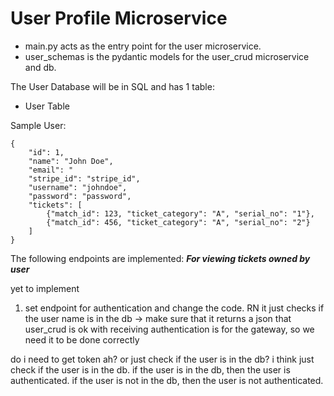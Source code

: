 # User Profile Microservice
- main.py acts as the entry point for the user microservice.
- user_schemas is the pydantic models for the user_crud microservice and db.

The User Database will be in SQL and has 1 table:
- User Table

Sample User:
```
{
    "id": 1,
    "name": "John Doe",
    "email": "
    "stripe_id": "stripe_id",
    "username": "johndoe",
    "password": "password",
    "tickets": [
        {"match_id": 123, "ticket_category": "A", "serial_no": "1"},
        {"match_id": 456, "ticket_category": "A", "serial_no": "2"}
    ]
}
```

The following endpoints are implemented:
***For viewing tickets owned by user***



yet to implement
1. set endpoint for authentication and change the code. RN it just checks if the user name is in the db -> make sure that it returns a json that user_crud is ok with receiving
    authentication is for the gateway, so we need it to be done correctly

do i need to get token ah? or just check if the user is in the db? i think just check if the user is in the db. if the user is in the db, then the user is authenticated. if the user is not in the db, then the user is not authenticated. 
